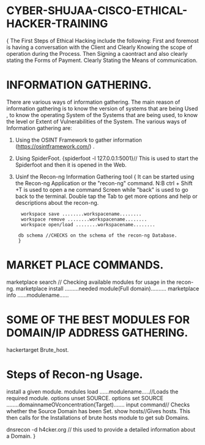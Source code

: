 # CYBER-SHUJAA-CISCO-ETHICAL-HACKER-TRAINING
{
The First Steps of Ethical Hacking include the following:
First and foremost is having a conversation with the Client and Clearly Knowing the scope of operation during the Process.
Then Signing a caontract and also clearly stating the Forms of Payment.
Clearly Stating the Means of communication.

# INFORMATION GATHERING.
There are various ways of information gathering. The main reason of information gathering is to know the version of 
systems that are being Used , to know the operating System of the Systems that are being used, to know the level or 
Extent of Vulnerabilities of the System.
The various ways of Information gathering are:
1. Using the OSINT Framework to gather information  (https://osintframework.com/) .
2. Using SpiderFoot. {spiderfoot -l 127.0.0.1:5001}// This is used to start the Spiderfoot and then it is opened in the Web.
3. Usinf the Recon-ng Information Gathering tool
        {
          It can be started using the Recon-ng Application or the "recon-ng" command.
          N:B ctrl + Shift +T is used to open a ne command Screen while "back" is used to go back to the terminal.
          Double tap the Tab to get more options and help or descriptions about the recon-ng.
   
         workspace save ........workspacename........
         workspace remove ........workspacename........
         workspace open/load ........workspacename........

        db schema //CHECKS on the schema of the recon-ng Database.
        }

# MARKET PLACE COMMANDS.
marketplace search // Checking available modules for usage in the recon-ng.
marketplace install .........needed module(Full domain)..........
marketplace info ......modulename......

# SOME OF THE BEST MODULES FOR DOMAIN/IP ADDRESS GATHERING.
hackertarget
Brute_host.

# Steps of Recon-ng Usage.
install a given module.
modules load ......modulename.....//Loads the required module.
options unset SOURCE.
options set SOURCE ........domainnameOVconcentration(Target).......
input command// Checks whether the Source Domain has been Set.
show hosts//Gives hosts.
This then calls for the Installations of brute hosts  module to get  sub Domains.

dnsrecon -d h4cker.org // this used to provide a detailed information about a Domain.
}
